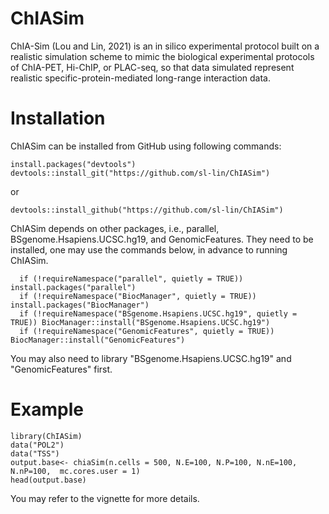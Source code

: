 # ChIASim
ChIA-Sim (Lou and Lin, 2021) is an in silico experimental protocol built on a realistic simulation scheme to mimic the biological experimental protocols of ChIA-PET, Hi-ChIP, or PLAC-seq, so that data simulated represent realistic specific-protein-mediated long-range interaction data.

# Installation 
ChIASim can be installed from GitHub using following commands:
```
install.packages("devtools")
devtools::install_git("https://github.com/sl-lin/ChIASim")
```
or
```
devtools::install_github("https://github.com/sl-lin/ChIASim")
```
ChIASim depends on other packages, i.e., parallel, BSgenome.Hsapiens.UCSC.hg19, and GenomicFeatures. They need to be installed, one may use the commands below, in advance to running ChIASim.  
```
  if (!requireNamespace("parallel", quietly = TRUE)) install.packages("parallel")
  if (!requireNamespace("BiocManager", quietly = TRUE)) install.packages("BiocManager")
  if (!requireNamespace("BSgenome.Hsapiens.UCSC.hg19", quietly = TRUE)) BiocManager::install("BSgenome.Hsapiens.UCSC.hg19")
  if (!requireNamespace("GenomicFeatures", quietly = TRUE)) BiocManager::install("GenomicFeatures")
```  
You may also need to library "BSgenome.Hsapiens.UCSC.hg19" and "GenomicFeatures" first.

# Example
```
library(ChIASim)
data("POL2")
data("TSS")
output.base<- chiaSim(n.cells = 500, N.E=100, N.P=100, N.nE=100, N.nP=100,  mc.cores.user = 1)
head(output.base)
````

You may refer to the vignette for more details.

